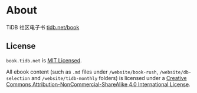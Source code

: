 # About <test>

TiDB 社区电子书 [tidb.net/book](https://tidb.net/book)

## License

`book.tidb.net` is [MIT Licensed](./LICENSE).

All ebook content (such as `.md` files under `/website/book-rush`, `/website/db-selection` and `/website/tidb-monthly` folders) is licensed under a [Creative Commons Attribution-NonCommercial-ShareAlike 4.0 International License](./LICENSE-content).

